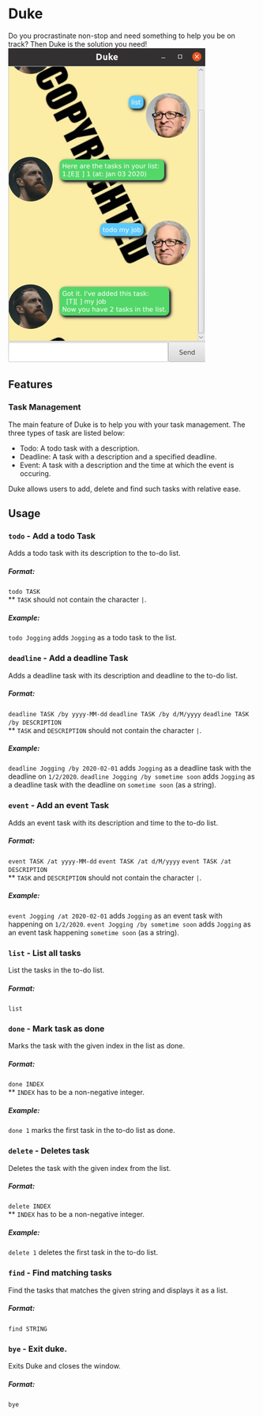 # Duke
Do you procrastinate non-stop and need something to help you be on track?
Then Duke is the solution you need!
![UI Screenshot](Ui.png)
## Features

### Task Management

The main feature of Duke is to help you with your task management.
The three types of task are listed below:

- Todo: A todo task with a description.
- Deadline: A task with a description and a specified deadline.
- Event: A task with a description and the time at which the event is occuring.

Duke allows users to add, delete and find such tasks with relative ease.

## Usage

### `todo` - Add a todo Task

Adds a todo task with its description to the to-do list.
##### Format:
`todo TASK`  
** `TASK` should not contain the character `|`.
##### Example:
`todo Jogging` adds `Jogging` as a todo task to the list.

### `deadline` - Add a deadline Task

Adds a deadline task with its description and deadline to the to-do list.
##### Format:
`deadline TASK /by yyyy-MM-dd`
`deadline TASK /by d/M/yyyy`
`deadline TASK /by DESCRIPTION`  
** `TASK` and `DESCRIPTION` should not contain the character `|`.
##### Example:
`deadline Jogging /by 2020-02-01` adds `Jogging` as a deadline task with the deadline on `1/2/2020`.
`deadline Jogging /by sometime soon` adds `Jogging` as a deadline task with the deadline on `sometime soon` (as a string).

### `event` - Add an event Task

Adds an event task with its description and time to the to-do list.
##### Format:
`event TASK /at yyyy-MM-dd`
`event TASK /at d/M/yyyy`
`event TASK /at DESCRIPTION`  
** `TASK` and `DESCRIPTION` should not contain the character `|`.
##### Example:
`event Jogging /at 2020-02-01` adds `Jogging` as an event task with happening on `1/2/2020`.
`event Jogging /by sometime soon` adds `Jogging` as an event task happening `sometime soon` (as a string).

### `list` - List all tasks
List the tasks in the to-do list.
##### Format:
`list`

### `done` - Mark task as done
Marks the task with the given index in the list as done.
##### Format:
`done INDEX`  
** `INDEX` has to be a non-negative integer.
##### Example:
`done 1` marks the first task in the to-do list as done.

### `delete` - Deletes task
Deletes the task with the given index from the list.
##### Format:
`delete INDEX`  
** `INDEX` has to be a non-negative integer.
##### Example:
`delete 1` deletes the first task in the to-do list.

### `find` - Find matching tasks
Find the tasks that matches the given string and displays it as a list.
##### Format:
`find STRING`

### `bye` - Exit duke.
Exits Duke and closes the window.
##### Format:
`bye`